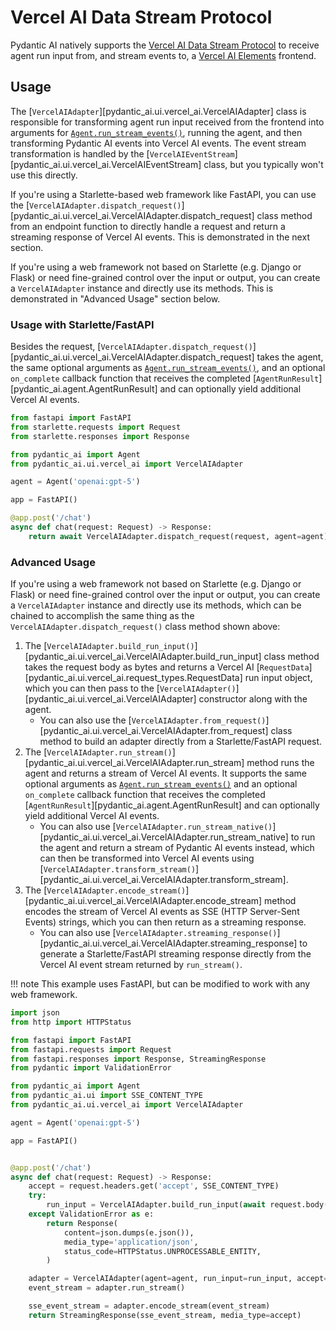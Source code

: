 # Vercel AI Data Stream Protocol

Pydantic AI natively supports the [Vercel AI Data Stream Protocol](https://ai-sdk.dev/docs/ai-sdk-ui/stream-protocol#data-stream-protocol) to receive agent run input from, and stream events to, a [Vercel AI Elements](https://ai-sdk.dev/elements) frontend.

## Usage

The [`VercelAIAdapter`][pydantic_ai.ui.vercel_ai.VercelAIAdapter] class is responsible for transforming agent run input received from the frontend into arguments for [`Agent.run_stream_events()`](../agents.md#running-agents), running the agent, and then transforming Pydantic AI events into Vercel AI events. The event stream transformation is handled by the [`VercelAIEventStream`][pydantic_ai.ui.vercel_ai.VercelAIEventStream] class, but you typically won't use this directly.

If you're using a Starlette-based web framework like FastAPI, you can use the [`VercelAIAdapter.dispatch_request()`][pydantic_ai.ui.vercel_ai.VercelAIAdapter.dispatch_request] class method from an endpoint function to directly handle a request and return a streaming response of Vercel AI events. This is demonstrated in the next section.

If you're using a web framework not based on Starlette (e.g. Django or Flask) or need fine-grained control over the input or output, you can create a `VercelAIAdapter` instance and directly use its methods. This is demonstrated in "Advanced Usage" section below.

### Usage with Starlette/FastAPI

Besides the request, [`VercelAIAdapter.dispatch_request()`][pydantic_ai.ui.vercel_ai.VercelAIAdapter.dispatch_request] takes the agent, the same optional arguments as [`Agent.run_stream_events()`](../agents.md#running-agents), and an optional `on_complete` callback function that receives the completed [`AgentRunResult`][pydantic_ai.agent.AgentRunResult] and can optionally yield additional Vercel AI events.

```py {title="dispatch_request.py"}
from fastapi import FastAPI
from starlette.requests import Request
from starlette.responses import Response

from pydantic_ai import Agent
from pydantic_ai.ui.vercel_ai import VercelAIAdapter

agent = Agent('openai:gpt-5')

app = FastAPI()

@app.post('/chat')
async def chat(request: Request) -> Response:
    return await VercelAIAdapter.dispatch_request(request, agent=agent)
```

### Advanced Usage

If you're using a web framework not based on Starlette (e.g. Django or Flask) or need fine-grained control over the input or output, you can create a `VercelAIAdapter` instance and directly use its methods, which can be chained to accomplish the same thing as the `VercelAIAdapter.dispatch_request()` class method shown above:

1. The [`VercelAIAdapter.build_run_input()`][pydantic_ai.ui.vercel_ai.VercelAIAdapter.build_run_input] class method takes the request body as bytes and returns a Vercel AI [`RequestData`][pydantic_ai.ui.vercel_ai.request_types.RequestData] run input object, which you can then pass to the [`VercelAIAdapter()`][pydantic_ai.ui.vercel_ai.VercelAIAdapter] constructor along with the agent.
    - You can also use the [`VercelAIAdapter.from_request()`][pydantic_ai.ui.vercel_ai.VercelAIAdapter.from_request] class method to build an adapter directly from a Starlette/FastAPI request.
2. The [`VercelAIAdapter.run_stream()`][pydantic_ai.ui.vercel_ai.VercelAIAdapter.run_stream] method runs the agent and returns a stream of Vercel AI events. It supports the same optional arguments as [`Agent.run_stream_events()`](../agents.md#running-agents) and an optional `on_complete` callback function that receives the completed [`AgentRunResult`][pydantic_ai.agent.AgentRunResult] and can optionally yield additional Vercel AI events.
    - You can also use [`VercelAIAdapter.run_stream_native()`][pydantic_ai.ui.vercel_ai.VercelAIAdapter.run_stream_native] to run the agent and return a stream of Pydantic AI events instead, which can then be transformed into Vercel AI events using [`VercelAIAdapter.transform_stream()`][pydantic_ai.ui.vercel_ai.VercelAIAdapter.transform_stream].
3. The [`VercelAIAdapter.encode_stream()`][pydantic_ai.ui.vercel_ai.VercelAIAdapter.encode_stream] method encodes the stream of Vercel AI events as SSE (HTTP Server-Sent Events) strings, which you can then return as a streaming response.
    - You can also use [`VercelAIAdapter.streaming_response()`][pydantic_ai.ui.vercel_ai.VercelAIAdapter.streaming_response] to generate a Starlette/FastAPI streaming response directly from the Vercel AI event stream returned by `run_stream()`.

!!! note
    This example uses FastAPI, but can be modified to work with any web framework.

```py {title="run_stream.py"}
import json
from http import HTTPStatus

from fastapi import FastAPI
from fastapi.requests import Request
from fastapi.responses import Response, StreamingResponse
from pydantic import ValidationError

from pydantic_ai import Agent
from pydantic_ai.ui import SSE_CONTENT_TYPE
from pydantic_ai.ui.vercel_ai import VercelAIAdapter

agent = Agent('openai:gpt-5')

app = FastAPI()


@app.post('/chat')
async def chat(request: Request) -> Response:
    accept = request.headers.get('accept', SSE_CONTENT_TYPE)
    try:
        run_input = VercelAIAdapter.build_run_input(await request.body())
    except ValidationError as e:
        return Response(
            content=json.dumps(e.json()),
            media_type='application/json',
            status_code=HTTPStatus.UNPROCESSABLE_ENTITY,
        )

    adapter = VercelAIAdapter(agent=agent, run_input=run_input, accept=accept)
    event_stream = adapter.run_stream()

    sse_event_stream = adapter.encode_stream(event_stream)
    return StreamingResponse(sse_event_stream, media_type=accept)
```
